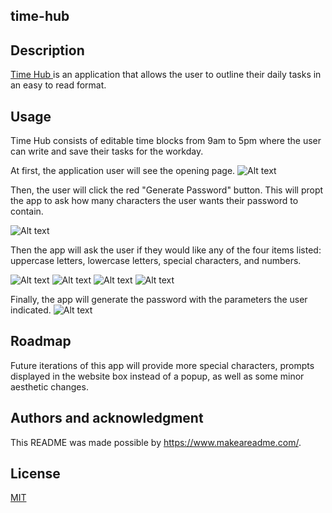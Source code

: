 ## time-hub



## Description
<a href="https://emsaw721.github.io/password-generator/"> Time Hub </a> is an application that allows the user to outline their daily tasks in an easy to read format. 

## Usage
Time Hub consists of editable time blocks from 9am to 5pm where the user can write and save their tasks for the workday. 

At first, the application user will see the opening page. 
![Alt text](./Assets/pass-genopen.png)

Then, the user will click the red "Generate Password" button. 
This will propt the app to ask how many characters the user wants their password to contain. 

![Alt text](./Assets/firstprompt.png)

Then the app will ask the user if they would like any of the four items listed: uppercase letters, lowercase letters, special characters, and numbers. 

![Alt text](./Assets/secondprompt.png)
![Alt text](./Assets/thirdprompt.png)
![Alt text](./Assets/fourthprompt.png)
![Alt text](./Assets/fifthprompt.png)

Finally, the app will generate the password with the parameters the user indicated. 
![Alt text](./Assets/genpass.png)

## Roadmap
Future iterations of this app will provide more special characters, prompts displayed in the website box instead of a popup, as well as some minor aesthetic changes. 


## Authors and acknowledgment
This README was made possible by https://www.makeareadme.com/. 

## License
[MIT](https://choosealicense.com/licenses/mit/)


